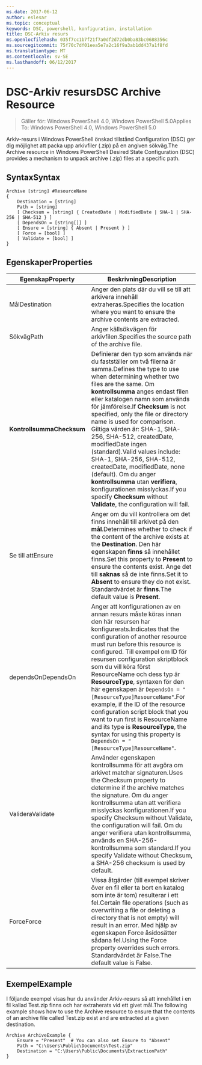 ```yaml
---
ms.date: 2017-06-12
author: eslesar
ms.topic: conceptual
keywords: DSC, powershell, konfiguration, installation
title: DSC-Arkiv resurs
ms.openlocfilehash: 035f7cc1b7f21f7a0df2d72db0ba83bc0688356c
ms.sourcegitcommit: 75f70c7df01eea5e7a2c16f9a3ab1dd437a1f8fd
ms.translationtype: MT
ms.contentlocale: sv-SE
ms.lasthandoff: 06/12/2017
---
```

# <a name="dsc-archive-resource"></a><span data-ttu-id="dacd7-103">DSC-Arkiv resurs</span><span class="sxs-lookup"><span data-stu-id="dacd7-103">DSC Archive Resource</span></span>

> <span data-ttu-id="dacd7-104">Gäller för: Windows PowerShell 4.0, Windows PowerShell 5.0</span><span class="sxs-lookup"><span data-stu-id="dacd7-104">Applies To: Windows PowerShell 4.0, Windows PowerShell 5.0</span></span>

<span data-ttu-id="dacd7-105">Arkiv-resurs i Windows PowerShell önskad tillstånd Configuration (DSC) ger dig möjlighet att packa upp arkivfiler (.zip) på en angiven sökväg.</span><span class="sxs-lookup"><span data-stu-id="dacd7-105">The Archive resource in Windows PowerShell Desired State Configuration (DSC) provides a mechanism to unpack archive (.zip) files at a specific path.</span></span>

## <a name="syntax"></a><span data-ttu-id="dacd7-106">Syntax</span><span class="sxs-lookup"><span data-stu-id="dacd7-106">Syntax</span></span> 
```MOF
Archive [string] #ResourceName
{
    Destination = [string]
    Path = [string]
    [ Checksum = [string] { CreatedDate | ModifiedDate | SHA-1 | SHA-256 | SHA-512 } ]
    [ DependsOn = [string[]] ]
    [ Ensure = [string] { Absent | Present } ]
    [ Force = [bool] ]
    [ Validate = [bool] ]
}
```

## <a name="properties"></a><span data-ttu-id="dacd7-107">Egenskaper</span><span class="sxs-lookup"><span data-stu-id="dacd7-107">Properties</span></span>

|  <span data-ttu-id="dacd7-108">Egenskap</span><span class="sxs-lookup"><span data-stu-id="dacd7-108">Property</span></span>  |  <span data-ttu-id="dacd7-109">Beskrivning</span><span class="sxs-lookup"><span data-stu-id="dacd7-109">Description</span></span>   | 
|---|---| 
| <span data-ttu-id="dacd7-110">Mål</span><span class="sxs-lookup"><span data-stu-id="dacd7-110">Destination</span></span>| <span data-ttu-id="dacd7-111">Anger den plats där du vill se till att arkivera innehåll extraheras.</span><span class="sxs-lookup"><span data-stu-id="dacd7-111">Specifies the location where you want to ensure the archive contents are extracted.</span></span>| 
| <span data-ttu-id="dacd7-112">Sökväg</span><span class="sxs-lookup"><span data-stu-id="dacd7-112">Path</span></span>| <span data-ttu-id="dacd7-113">Anger källsökvägen för arkivfilen.</span><span class="sxs-lookup"><span data-stu-id="dacd7-113">Specifies the source path of the archive file.</span></span>| 
| <span data-ttu-id="dacd7-114">__Kontrollsumma__</span><span class="sxs-lookup"><span data-stu-id="dacd7-114">__Checksum__</span></span>| <span data-ttu-id="dacd7-115">Definierar den typ som används när du fastställer om två filerna är samma.</span><span class="sxs-lookup"><span data-stu-id="dacd7-115">Defines the type to use when determining whether two files are the same.</span></span> <span data-ttu-id="dacd7-116">Om __kontrollsumma__ anges endast filen eller katalogen namn som används för jämförelse.</span><span class="sxs-lookup"><span data-stu-id="dacd7-116">If __Checksum__ is not specified, only the file or directory name is used for comparison.</span></span> <span data-ttu-id="dacd7-117">Giltiga värden är: SHA-1, SHA-256, SHA-512, createdDate, modifiedDate ingen (standard).</span><span class="sxs-lookup"><span data-stu-id="dacd7-117">Valid values include: SHA-1, SHA-256, SHA-512, createdDate, modifiedDate, none (default).</span></span> <span data-ttu-id="dacd7-118">Om du anger __kontrollsumma__ utan __verifiera__, konfigurationen misslyckas.</span><span class="sxs-lookup"><span data-stu-id="dacd7-118">If you specify __Checksum__ without __Validate__, the configuration will fail.</span></span>| 
| <span data-ttu-id="dacd7-119">Se till att</span><span class="sxs-lookup"><span data-stu-id="dacd7-119">Ensure</span></span>| <span data-ttu-id="dacd7-120">Anger om du vill kontrollera om det finns innehåll till arkivet på den __mål__.</span><span class="sxs-lookup"><span data-stu-id="dacd7-120">Determines whether to check if the content of the archive exists at the __Destination__.</span></span> <span data-ttu-id="dacd7-121">Den här egenskapen __finns__ så innehållet finns.</span><span class="sxs-lookup"><span data-stu-id="dacd7-121">Set this property to __Present__ to ensure the contents exist.</span></span> <span data-ttu-id="dacd7-122">Ange det till __saknas__ så de inte finns.</span><span class="sxs-lookup"><span data-stu-id="dacd7-122">Set it to __Absent__ to ensure they do not exist.</span></span> <span data-ttu-id="dacd7-123">Standardvärdet är __finns__.</span><span class="sxs-lookup"><span data-stu-id="dacd7-123">The default value is __Present__.</span></span>| 
| <span data-ttu-id="dacd7-124">dependsOn</span><span class="sxs-lookup"><span data-stu-id="dacd7-124">DependsOn</span></span> | <span data-ttu-id="dacd7-125">Anger att konfigurationen av en annan resurs måste köras innan den här resursen har konfigurerats.</span><span class="sxs-lookup"><span data-stu-id="dacd7-125">Indicates that the configuration of another resource must run before this resource is configured.</span></span> <span data-ttu-id="dacd7-126">Till exempel om ID för resursen configuration skriptblock som du vill köra först ResourceName och dess typ är __ResourceType__, syntaxen för den här egenskapen är `DependsOn = "[ResourceType]ResourceName"`.</span><span class="sxs-lookup"><span data-stu-id="dacd7-126">For example, if the ID of the resource configuration script block that you want to run first is ResourceName and its type is __ResourceType__, the syntax for using this property is `DependsOn = "[ResourceType]ResourceName"`.</span></span>| 
| <span data-ttu-id="dacd7-127">Validera</span><span class="sxs-lookup"><span data-stu-id="dacd7-127">Validate</span></span>| <span data-ttu-id="dacd7-128">Använder egenskapen kontrollsumma för att avgöra om arkivet matchar signaturen.</span><span class="sxs-lookup"><span data-stu-id="dacd7-128">Uses the Checksum property to determine if the archive matches the signature.</span></span> <span data-ttu-id="dacd7-129">Om du anger kontrollsumma utan att verifiera misslyckas konfigurationen.</span><span class="sxs-lookup"><span data-stu-id="dacd7-129">If you specify Checksum without Validate, the configuration will fail.</span></span> <span data-ttu-id="dacd7-130">Om du anger verifiera utan kontrollsumma, används en SHA-256-kontrollsumma som standard.</span><span class="sxs-lookup"><span data-stu-id="dacd7-130">If you specify Validate without Checksum, a SHA-256 checksum is used by default.</span></span>| 
| <span data-ttu-id="dacd7-131">Force</span><span class="sxs-lookup"><span data-stu-id="dacd7-131">Force</span></span>| <span data-ttu-id="dacd7-132">Vissa åtgärder (till exempel skriver över en fil eller ta bort en katalog som inte är tom) resulterar i ett fel.</span><span class="sxs-lookup"><span data-stu-id="dacd7-132">Certain file operations (such as overwriting a file or deleting a directory that is not empty) will result in an error.</span></span> <span data-ttu-id="dacd7-133">Med hjälp av egenskapen Force åsidosätter sådana fel.</span><span class="sxs-lookup"><span data-stu-id="dacd7-133">Using the Force property overrides such errors.</span></span> <span data-ttu-id="dacd7-134">Standardvärdet är False.</span><span class="sxs-lookup"><span data-stu-id="dacd7-134">The default value is False.</span></span>| 

## <a name="example"></a><span data-ttu-id="dacd7-135">Exempel</span><span class="sxs-lookup"><span data-stu-id="dacd7-135">Example</span></span>

<span data-ttu-id="dacd7-136">I följande exempel visas hur du använder Arkiv-resurs så att innehållet i en fil kallad Test.zip finns och har extraherats vid ett givet mål.</span><span class="sxs-lookup"><span data-stu-id="dacd7-136">The following example shows how to use the Archive resource to ensure that the contents of an archive file called Test.zip exist and are extracted at a given destination.</span></span>

```
Archive ArchiveExample {
    Ensure = "Present"  # You can also set Ensure to "Absent"
    Path = "C:\Users\Public\Documents\Test.zip"
    Destination = "C:\Users\Public\Documents\ExtractionPath"
} 
```

